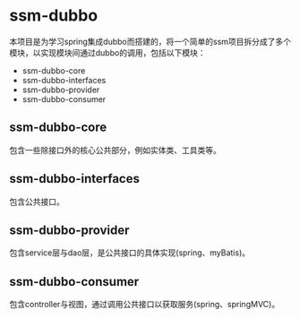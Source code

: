 # ssm-dubbo
本项目是为学习spring集成dubbo而搭建的，将一个简单的ssm项目拆分成了多个模块，以实现模块间通过dubbo的调用，包括以下模块：
* ssm-dubbo-core
* ssm-dubbo-interfaces
* ssm-dubbo-provider
* ssm-dubbo-consumer

## ssm-dubbo-core
包含一些除接口外的核心公共部分，例如实体类、工具类等。

## ssm-dubbo-interfaces
包含公共接口。

## ssm-dubbo-provider
包含service层与dao层，是公共接口的具体实现(spring、myBatis)。

## ssm-dubbo-consumer
包含controller与视图，通过调用公共接口以获取服务(spring、springMVC)。
